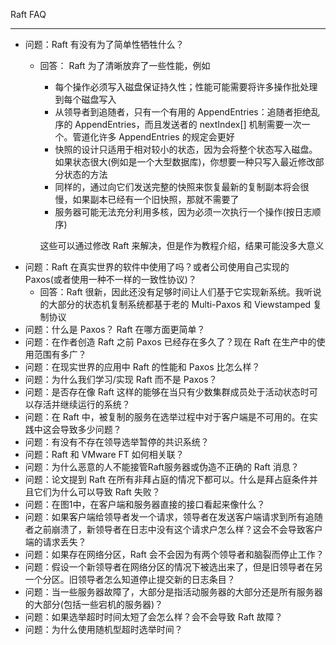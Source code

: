 Raft FAQ
***
* 问题：Raft 有没有为了简单性牺牲什么？
    * 回答： 
    Raft 为了清晰放弃了一些性能，例如
        * 每个操作必须写入磁盘保证持久性；性能可能需要将许多操作批处理到每个磁盘写入
        * 从领导者到追随者，只有一个有用的 AppendEntries：追随者拒绝乱序的 AppendEntries，而且发送者的 nextIndex[] 机制需要一次一个。管道化许多 AppendEntries 的规定会更好
        * 快照的设计只适用于相对较小的状态，因为会将整个状态写入磁盘。如果状态很大(例如是一个大型数据库)，你想要一种只写入最近修改部分状态的方法
        * 同样的，通过向它们发送完整的快照来恢复最新的复制副本将会很慢，如果副本已经有一个旧快照，那就不需要了
        * 服务器可能无法充分利用多核，因为必须一次执行一个操作(按日志顺序)    
        
        这些可以通过修改 Raft 来解决，但是作为教程介绍，结果可能没多大意义
* 问题：Raft 在真实世界的软件中使用了吗？或者公司使用自己实现的 Paxos(或者使用一种不一样的一致性协议)？
    * 回答：Raft 很新，因此还没有足够时间让人们基于它实现新系统。我听说的大部分的状态机复制系统都基于老的 Multi-Paxos 和 Viewstamped 复制协议
* 问题：什么是 Paxos？ Raft 在哪方面更简单？
* 问题：在作者创造 Raft 之前 Paxos 已经存在多久了？现在 Raft 在生产中的使用范围有多广？
* 问题：在现实世界的应用中 Raft 的性能和 Paxos 比怎么样？
* 问题：为什么我们学习/实现 Raft 而不是 Paxos？
* 问题：是否存在像 Raft 这样的能够在当只有少数集群成员处于活动状态时可以存活并继续运行的系统？
* 问题：在 Raft 中，被复制的服务在选举过程中对于客户端是不可用的。在实践中这会导致多少问题？
* 问题：有没有不存在领导选举暂停的共识系统？
* 问题：Raft 和 VMware FT 如何相关联？
* 问题：为什么恶意的人不能接管Raft服务器或伪造不正确的 Raft 消息？
* 问题：论文提到 Raft 在所有非拜占庭的情况下都可以。什么是拜占庭条件并且它们为什么可以导致 Raft 失败？
* 问题：在图1中，在客户端和服务器直接的接口看起来像什么？
* 问题：如果客户端给领导者发一个请求，领导者在发送客户端请求到所有追随者之前崩溃了，新领导者在日志中没有这个请求户怎么样？这会不会导致客户端的请求丢失？
* 问题：如果存在网络分区，Raft 会不会因为有两个领导者和脑裂而停止工作？
* 问题：假设一个新领导者在网络分区的情况下被选出来了，但是旧领导者在另一个分区。旧领导者怎么知道停止提交新的日志条目？
* 问题：当一些服务器故障了，大部分是指活动服务器的大部分还是所有服务器的大部分(包括一些宕机的服务器)？
* 问题：如果选举超时时间太短了会怎么样？会不会导致 Raft 故障？
* 问题：为什么使用随机型超时选举时间？